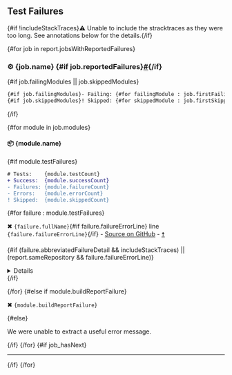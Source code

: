 ## Test Failures

{#if !includeStackTraces}:warning: Unable to include the stracktraces as they were too long. See annotations below for the details.{/if}

{#for job in report.jobsWithReportedFailures}
### :gear: {job.name} {#if job.reportedFailures}<a href="#user-content-{job.failuresAnchor}" id="{job.failuresAnchor}">#</a>{/if}

{#if job.failingModules || job.skippedModules}
```diff
{#if job.failingModules}- Failing: {#for failingModule : job.firstFailingModules}{failingModule} {/for}{/if}{#if job.moreFailingModulesCount}and {job.moreFailingModulesCount} more{/if}
{#if job.skippedModules}! Skipped: {#for skippedModule : job.firstSkippedModules}{skippedModule} {/for}{/if}{#if job.moreSkippedModulesCount}and {job.moreSkippedModulesCount} more{/if}
```
{/if}

{#for module in job.modules}
#### :package: {module.name}

{#if module.testFailures}
```diff
# Tests:    {module.testCount}
+ Success:  {module.successCount}
- Failures: {module.failureCount}
- Errors:   {module.errorCount}
! Skipped:  {module.skippedCount}
```

{#for failure : module.testFailures}
<p>✖ <code>{failure.fullName}</code>{#if failure.failureErrorLine} line <code>{failure.failureErrorLine}</code>{/if} <a id="test-failure-{failure.fullClassName.toLowerCase}-{failure_count}"></a> - <a href="{failure.shortenedFailureUrl}">Source on GitHub</a> - <a href="#user-content-build-summary-top">🠅</a></p>

{#if (failure.abbreviatedFailureDetail && includeStackTraces) || (report.sameRepository && failure.failureErrorLine)}
<details>

{#if failure.abbreviatedFailureDetail && includeStackTraces}
```
{failure.abbreviatedFailureDetail.trim}
```
{/if}

{#if report.sameRepository && failure.failureErrorLine}
{failure.shortenedFailureUrl}
{/if}
</details>
{/if}

{/for}
{#else if module.buildReportFailure}
<p>✖ <code>{module.buildReportFailure}</code></p>
{#else}
<p>We were unable to extract a useful error message.</p>
{/if}
{/for}
{#if job_hasNext}

---

{/if}
{/for}
